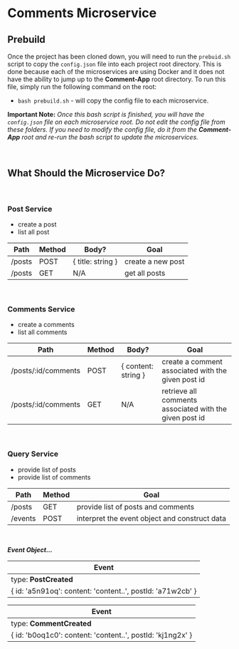 # Comments Microservice

## Prebuild
Once the project has been cloned down, you will need to run the `prebuid.sh` script to copy the `config.json` file into each project root directory. This is done because each of the microservices are using Docker and it does not have the ability to jump up to the **Comment-App** root directory. To run this file, simply run the following command on the root:

- `bash prebuild.sh` - will copy the config file to each microservice.

**Important Note:** *Once this bash script is finished, you will have the `config.json` file on each microservice root. Do not edit the config file from these folders. If you need to modify the config file, do it from the **Comment-App** root and re-run the bash script to update the microservices.*

<br>

## What Should the Microservice Do?

<br>

### **Post Service**
- create a post
- list all post


|Path  | Method | Body? | Goal |
|--|--|--|--|
| /posts | POST | { title: string } | create a new post |
|/posts|GET|N/A|get all posts|

<br>

### **Comments Service**
- create a comments
- list all comments

|Path  | Method | Body? | Goal |
|--|--|--|--|
| /posts/:id/comments | POST | { content: string } | create a comment associated with the given post id |
|/posts/:id/comments|GET|N/A|retrieve all comments associated with the given post id|
<br>

### **Query Service**
- provide list of posts
- provide list of comments

|Path  | Method | Goal |
|--|--|--|
| /posts | GET | provide list of posts and comments
| /events | POST | interpret the event object and construct data

<br>

_**Event Object...**_

|Event|
|--|
|type: **PostCreated**|
|{ id: 'a5n91oq': content: 'content..', postId: 'a71w2cb' }|

|Event|
|--|
|type: **CommentCreated**|
|{ id: 'b0oq1c0': content: 'content..', postId: 'kj1ng2x' }|